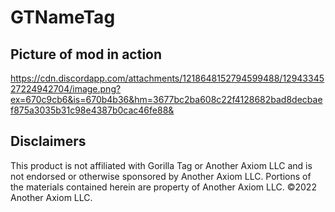 # GTNameTag

## Picture of mod in action
https://cdn.discordapp.com/attachments/1218648152794599488/1294334527224942704/image.png?ex=670c9cb6&is=670b4b36&hm=3677bc2ba608c22f4128682bad8decbaef875a3035b31c98e4387b0cac46fe88&

## Disclaimers
This product is not affiliated with Gorilla Tag or Another Axiom LLC and is not endorsed or otherwise sponsored by Another Axiom LLC. Portions of the materials contained herein are property of Another Axiom LLC. ©2022 Another Axiom LLC.
